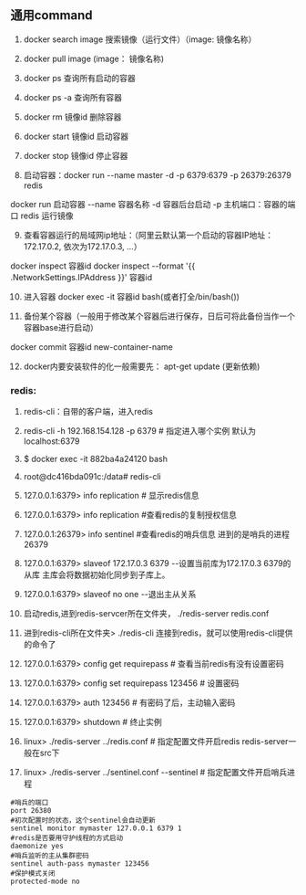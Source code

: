 ## 通用command

1. docker search image 搜索镜像（运行文件）（image: 镜像名称）
2. docker pull image (image： 镜像名称)
3. docker ps 查询所有启动的容器
4. docker ps  -a  查询所有容器
5. docker rm 镜像id    删除容器
6. docker start 镜像id   启动容器
7. docker stop 镜像id    停止容器

8. 启动容器：docker run --name master -d  -p 6379:6379 -p 26379:26379  redis
 
  docker run 启动容器
  --name 容器名称
  -d 容器后台启动
  -p 主机端口：容器的端口
  redis 运行镜像

9. 查看容器运行的局域网ip地址：（阿里云默认第一个启动的容器IP地址：172.17.0.2, 依次为172.17.0.3, ...）

  docker inspect 容器id
  docker inspect --format '{{ .NetworkSettings.IPAddress }}' 容器id

10. 进入容器 docker exec -it  容器id bash(或者打全/bin/bash())

11. 备份某个容器（一般用于修改某个容器后进行保存，日后可将此备份当作一个容器base进行启动）

  docker commit 容器id new-container-name

12. docker内要安装软件的化一般需要先： apt-get update (更新依赖)

### redis:

1. redis-cli：自带的客户端，进入redis
1. redis-cli -h 192.168.154.128 -p 6379 # 指定进入哪个实例 默认为localhost:6379

2. $ docker exec -it 882ba4a24120 bash
3. root@dc416bda091c:/data# redis-cli
4. 127.0.0.1:6379> info replication  # 显示redis信息
5. 127.0.0.1:6379> info replication #查看redis的复制授权信息
6. 127.0.0.1:26379> info sentinel   #查看redis的哨兵信息 进到的是哨兵的进程 26379

7. 127.0.0.1:6379> slaveof 172.17.0.3 6379 --设置当前库为172.17.0.3 6379的从库 主库会将数据初始化同步到子库上。
8. 127.0.0.1:6379> slaveof no one  --退出主从关系

9. 启动redis,进到redis-servcer所在文件夹， ./redis-server   redis.conf
10. 进到redis-cli所在文件夹> ./redis-cli  连接到redis，就可以使用redis-cli提供的命令了
11. 127.0.0.1:6379> config get requirepass # 查看当前redis有没有设置密码
12. 127.0.0.1:6379> config set requirepass 123456 # 设置密码
13. 127.0.0.1:6379> auth 123456 # 有密码了后，主动输入密码
14. 127.0.0.1:6379> shutdown # 终止实例
15. linux> ./redis-server ../redis.conf  # 指定配置文件开启redis redis-server一般在src下
16. linux> ./redis-server ../sentinel.conf --sentinel # 指定配置文件开启哨兵进程

```sentinel.conf配置
#哨兵的端口
port 26380
#初次配置时的状态，这个sentinel会自动更新
sentinel monitor mymaster 127.0.0.1 6379 1
#redis是否要用守护线程的方式启动
daemonize yes
#哨兵监听的主从集群密码
sentinel auth-pass mymaster 123456
#保护模式关闭
protected-mode no
```






